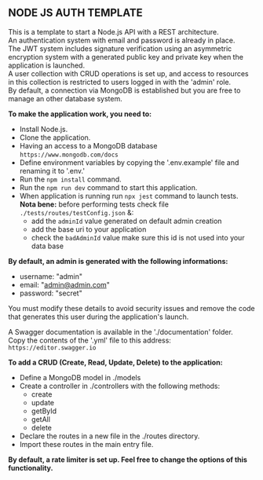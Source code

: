 ## NODE JS AUTH TEMPLATE

This is a template to start a Node.js API with a REST architecture.  
An authentication system with email and password is already in place.  
The JWT system includes signature verification using an asymmetric encryption system with a generated public key and private key when the application is launched.  
A user collection with CRUD operations is set up, and access to resources in this collection is restricted to users logged in with the 'admin' role.  
By default, a connection via MongoDB is established but you are free to manage an other database system.  

**To make the application work, you need to:**

- Install Node.js.
- Clone the application.
- Having an access to a MongoDB database `https://www.mongodb.com/docs`
- Define environment variables by copying the '.env.example' file and renaming it to '.env.'
- Run the `npm install` command.
- Run the `npm run dev` command to start this application.
- When application is running run `npx jest` command to launch tests.  
**Nota bene:** before performing tests check file `./tests/routes/testConfig.json` &:
    - add the `adminId` value generated on default admin creation 
    - add the base uri to your application
    - check the `badAdminId` value make sure this id is not used into your data base

**By default, an admin is generated with the following informations:**  
- username: "admin"
- email: "admin@admin.com"
- password: "secret"

You must modify these details to avoid security issues and remove the code that generates this user during the application's launch.  

A Swagger documentation is available in the './documentation' folder.  
Copy the contents of the '.yml' file to this address: `https://editor.swagger.io`

**To add a CRUD (Create, Read, Update, Delete) to the application:**

- Define a MongoDB model in ./models
- Create a controller in ./controllers with the following methods:
    - create
    - update
    - getById
    - getAll
    - delete
- Declare the routes in a new file in the ./routes directory.
- Import these routes in the main entry file.

**By default, a rate limiter is set up. Feel free to change the options of this functionality.**